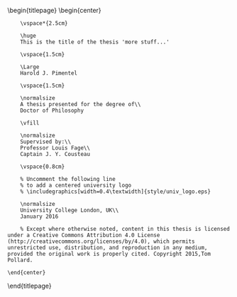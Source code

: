 <!--
This is the Latex-heavy title page.
People outside UCL may want to remove the header logo
and add the centred logo
-->

\begin{titlepage}
    \begin{center}

        \vspace*{2.5cm}

        \huge
        This is the title of the thesis 'more stuff...'

        \vspace{1.5cm}

        \Large
        Harold J. Pimentel

        \vspace{1.5cm}

        \normalsize
        A thesis presented for the degree of\\
        Doctor of Philosophy

        \vfill

        \normalsize
        Supervised by:\\
        Professor Louis Fage\\
        Captain J. Y. Cousteau

        \vspace{0.8cm}

        % Uncomment the following line
        % to add a centered university logo
        % \includegraphics[width=0.4\textwidth]{style/univ_logo.eps}

        \normalsize
        University College London, UK\\
        January 2016

        % Except where otherwise noted, content in this thesis is licensed under a Creative Commons Attribution 4.0 License (http://creativecommons.org/licenses/by/4.0), which permits unrestricted use, distribution, and reproduction in any medium, provided the original work is properly cited. Copyright 2015,Tom Pollard.

    \end{center}
\end{titlepage}

